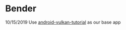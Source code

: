 Bender
=============================
10/15/2019 Use [android-vulkan-tutorial](https://github.com/googlesamples/android-vulkan-tutorials) as our base app





